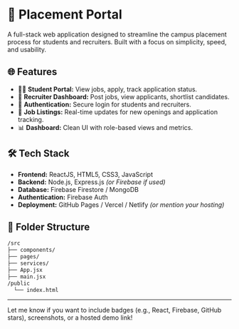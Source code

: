 # 🎯 Placement Portal

A full-stack web application designed to streamline the campus placement process for students and recruiters. Built with a focus on simplicity, speed, and usability.

## 🌐 Features

- 🧑‍🎓 **Student Portal:** View jobs, apply, track application status.
- 🏢 **Recruiter Dashboard:** Post jobs, view applicants, shortlist candidates.
- 🔐 **Authentication:** Secure login for students and recruiters.
- 📄 **Job Listings:** Real-time updates for new openings and application tracking.
- 📊 **Dashboard:** Clean UI with role-based views and metrics.

## 🛠️ Tech Stack

- **Frontend:** ReactJS, HTML5, CSS3, JavaScript  
- **Backend:** Node.js, Express.js *(or Firebase if used)*  
- **Database:** Firebase Firestore / MongoDB  
- **Authentication:** Firebase Auth  
- **Deployment:** GitHub Pages / Vercel / Netlify *(or mention your hosting)*

## 📁 Folder Structure

```bash
/src
├── components/
├── pages/
├── services/
├── App.jsx
├── main.jsx
/public
  └── index.html
```
---

Let me know if you want to include badges (e.g., React, Firebase, GitHub stars), screenshots, or a hosted demo link!
